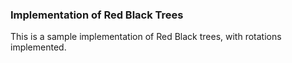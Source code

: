 ### Implementation of Red Black Trees
This is a sample implementation of Red Black trees, with rotations implemented.